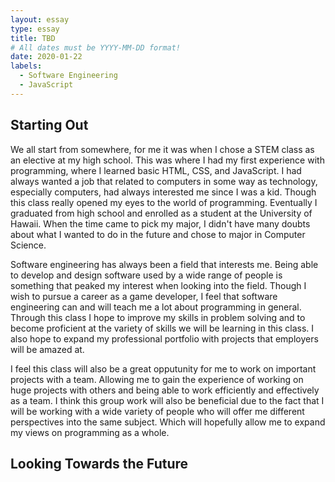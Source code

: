 ```yaml
---
layout: essay
type: essay
title: TBD
# All dates must be YYYY-MM-DD format!
date: 2020-01-22
labels:
  - Software Engineering
  - JavaScript
---
```


## Starting Out

We all start from somewhere, for me it was when I chose a STEM class as an elective at my high school. This was where I had my first experience with programming, where I learned basic HTML, CSS, and JavaScript. I had always wanted a job that related to computers in some way as technology, especially computers, had always interested me since I was a kid. Though this class really opened my eyes to the world of programming. Eventually I graduated from high school and enrolled as a student at the University of Hawaii. When the time came to pick my major, I didn't have many doubts about what I wanted to do in the future and chose to major in Computer Science.

Software engineering has always been a field that interests me. Being able to develop and design software used by a wide range of people is something that peaked my interest when looking into the field. Though I wish to pursue a career as a game developer, I feel that software engineering can and will teach me a lot about programming in general. Through this class I hope to improve my skills in problem solving and to become proficient at the variety of skills we will be learning in this class. I also hope to expand my professional portfolio with projects that employers will be amazed at. 

I feel this class will also be a great opputunity for me to work on important projects with a team. Allowing me to gain the experience of working on huge projects with others and being able to work efficiently and effectively as a team. I think this group work will also be beneficial due to the fact that I will be working with a wide variety of people who will offer me different perspectives into the same subject. Which will hopefully allow me to expand my views on programming as a whole.

## Looking Towards the Future

